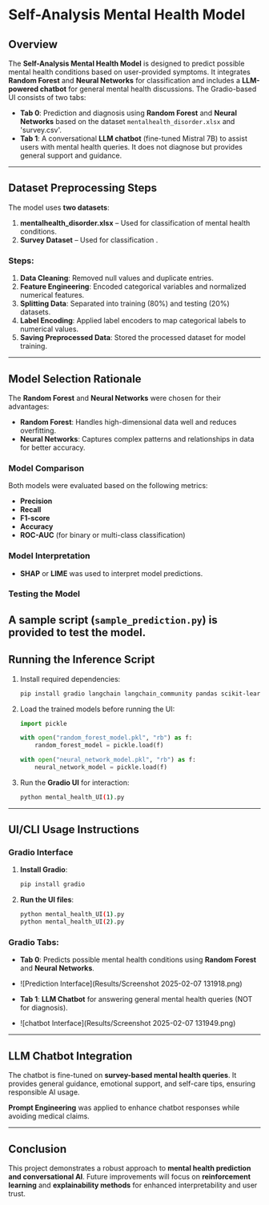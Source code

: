
# Self-Analysis Mental Health Model

## Overview
The **Self-Analysis Mental Health Model** is designed to predict possible mental health conditions based on user-provided symptoms. It integrates **Random Forest** and **Neural Networks** for classification and includes a **LLM-powered chatbot** for general mental health discussions. The Gradio-based UI consists of two tabs:

- **Tab 0**: Prediction and diagnosis using **Random Forest** and **Neural Networks** based on the dataset `mentalhealth_disorder.xlsx` and 'survey.csv'.
- **Tab 1**: A conversational **LLM chatbot** (fine-tuned Mistral 7B) to assist users with mental health queries. It does not diagnose but provides general support and guidance.

---

## Dataset Preprocessing Steps

The model uses **two datasets**:
1. **mentalhealth_disorder.xlsx** – Used for classification of mental health conditions.
2. **Survey Dataset** – Used for classification .

### Steps:
1. **Data Cleaning**: Removed null values and duplicate entries.
2. **Feature Engineering**: Encoded categorical variables and normalized numerical features.
3. **Splitting Data**: Separated into training (80%) and testing (20%) datasets.
4. **Label Encoding**: Applied label encoders to map categorical labels to numerical values.
5. **Saving Preprocessed Data**: Stored the processed dataset for model training.

---

## Model Selection Rationale

The **Random Forest** and **Neural Networks** were chosen for their advantages:
- **Random Forest**: Handles high-dimensional data well and reduces overfitting.
- **Neural Networks**: Captures complex patterns and relationships in data for better accuracy.

### Model Comparison
Both models were evaluated based on the following metrics:
- **Precision**
- **Recall**
- **F1-score**
- **Accuracy**
- **ROC-AUC** (for binary or multi-class classification)

### Model Interpretation
- **SHAP** or **LIME** was used to interpret model predictions.

### Testing the Model
A sample script (`sample_prediction.py`) is provided to test the model.
---

## Running the Inference Script

1. Install required dependencies:
   ```sh
   pip install gradio langchain langchain_community pandas scikit-learn
   ```

2. Load the trained models before running the UI:
   ```python
   import pickle
   
   with open("random_forest_model.pkl", "rb") as f:
       random_forest_model = pickle.load(f)
   
   with open("neural_network_model.pkl", "rb") as f:
       neural_network_model = pickle.load(f)
   ```

3. Run the **Gradio UI** for interaction:
   ```sh
   python mental_health_UI(1).py
   ```

---

## UI/CLI Usage Instructions

### **Gradio Interface**
1. **Install Gradio**:
   ```sh
   pip install gradio
   ```
2. **Run the UI files**:
   ```sh
   python mental_health_UI(1).py
   python mental_health_UI(2).py
   ```

### **Gradio Tabs:**
- **Tab 0**: Predicts possible mental health conditions using **Random Forest** and **Neural Networks**.
- ![Prediction Interface](Results/Screenshot 2025-02-07 131918.png)

- **Tab 1**: **LLM Chatbot** for answering general mental health queries (NOT for diagnosis).
- ![chatbot Interface](Results/Screenshot 2025-02-07 131949.png)


---

## LLM Chatbot Integration
The chatbot is  fine-tuned on **survey-based mental health queries**. It provides general guidance, emotional support, and self-care tips, ensuring responsible AI usage.

**Prompt Engineering** was applied to enhance chatbot responses while avoiding medical claims.

---

## Conclusion
This project demonstrates a robust approach to **mental health prediction and conversational AI**. Future improvements will focus on **reinforcement learning** and **explainability methods** for enhanced interpretability and user trust.
